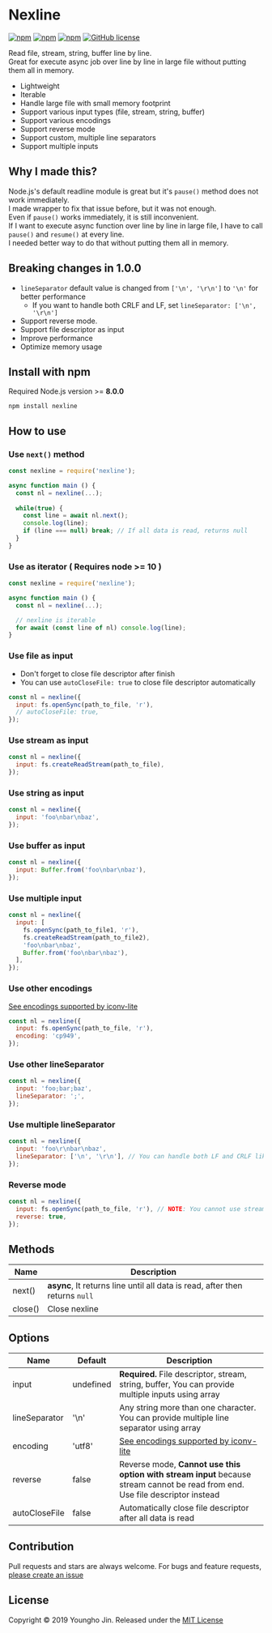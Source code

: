 # Nexline
[![npm](https://img.shields.io/npm/v/nexline.svg)](https://www.npmjs.com/package/nexline)
[![npm](https://img.shields.io/node/v/nexline.svg)](https://www.npmjs.com/package/nexline)
[![npm](https://img.shields.io/npm/dt/nexline.svg)](https://www.npmjs.com/package/nexline)
[![GitHub license](https://img.shields.io/github/license/sharpart555/nexline.svg)](https://github.com/sharpart555/nexline/blob/master/LICENSE)



Read file, stream, string, buffer line by line.\
Great for execute async job over line by line in large file without putting them all in memory.

* Lightweight
* Iterable
* Handle large file with small memory footprint
* Support various input types (file, stream, string, buffer)
* Support various encodings
* Support reverse mode
* Support custom, multiple line separators
* Support multiple inputs

## Why I made this?
Node.js's default readline module is great but it's `pause()` method does not work immediately.\
I made wrapper to fix that issue before, but it was not enough.\
Even if `pause()` works immediately, it is still inconvenient.\
If I want to execute async function over line by line in large file, I have to call `pause()` and `resume()` at every line.\
I needed better way to do that without putting them all in memory.

## Breaking changes in 1.0.0
* `lineSeparator` default value is changed from `['\n', '\r\n']` to `'\n'` for better performance
  * If you want to handle both CRLF and LF, set `lineSeparator: ['\n', '\r\n']`
* Support reverse mode.
* Support file descriptor as input
* Improve performance
* Optimize memory usage

## Install with npm
Required Node.js version >= **8.0.0**
```
npm install nexline
```
 
## How to use
### Use `next()` method
```js
const nexline = require('nexline');

async function main () {
  const nl = nexline(...);
  
  while(true) {
    const line = await nl.next();
    console.log(line);
    if (line === null) break; // If all data is read, returns null
  }
}
```

### Use as iterator ( Requires node >= 10 )
```js
const nexline = require('nexline');

async function main () {
  const nl = nexline(...);

  // nexline is iterable
  for await (const line of nl) console.log(line);
}
```

### Use file as input
* Don't forget to close file descriptor after finish
* You can use `autoCloseFile: true` to close file descriptor automatically
```js
const nl = nexline({
  input: fs.openSync(path_to_file, 'r'),
  // autoCloseFile: true,
});
```

### Use stream as input
```js
const nl = nexline({
  input: fs.createReadStream(path_to_file),
});
```

### Use string as input
```js
const nl = nexline({
  input: 'foo\nbar\nbaz',
});
```

### Use buffer as input
```js
const nl = nexline({
  input: Buffer.from('foo\nbar\nbaz'),
});
```

### Use multiple input
```js
const nl = nexline({
  input: [
    fs.openSync(path_to_file1, 'r'),
    fs.createReadStream(path_to_file2),
    'foo\nbar\nbaz',
    Buffer.from('foo\nbar\nbaz'),
  ],
});
```

### Use other encodings
[See encodings supported by iconv-lite](https://github.com/ashtuchkin/iconv-lite/wiki/Supported-Encodings)
```js
const nl = nexline({
  input: fs.openSync(path_to_file, 'r'), 
  encoding: 'cp949',
});
```

### Use other lineSeparator
```js
const nl = nexline({
  input: 'foo;bar;baz', 
  lineSeparator: ';',
});
```

### Use multiple lineSeparator
```js
const nl = nexline({
  input: 'foo\r\nbar\nbaz', 
  lineSeparator: ['\n', '\r\n'], // You can handle both LF and CRLF like this.
});
```

### Reverse mode
```js
const nl = nexline({
  input: fs.openSync(path_to_file, 'r'), // NOTE: You cannot use stream in reverse mode. 
  reverse: true, 
});
```

## Methods
| Name          |  Description    |
| ------------- | --------------- |
| next()        | **async**, It returns line until all data is read, after then returns `null`  |
| close()        | Close nexline |

## Options
| Name          | Default                     |  Description    |
| ------------- | --------------------------- | --------------- |
| input         | undefined                   | **Required.** File descriptor, stream, string, buffer, You can provide multiple inputs using array |
| lineSeparator | '\n'                         | Any string more than one character. You can provide multiple line separator using array |
| encoding      | 'utf8'                      | [See encodings supported by iconv-lite](https://github.com/ashtuchkin/iconv-lite/wiki/Supported-Encodings) |
| reverse       | false                       | Reverse mode, **Cannot use this option with stream input** because stream cannot be read from end. Use file descriptor instead |
| autoCloseFile | false                       | Automatically close file descriptor after all data is read |

## Contribution
Pull requests and stars are always welcome. For bugs and feature requests, [please create an issue](https://github.com/sharpart555/nexline/issues/new)

## License
Copyright &copy; 2019 Youngho Jin. Released under the [MIT License](https://github.com/sharpart555/nexline/blob/master/LICENSE)
